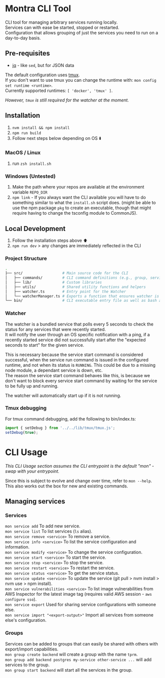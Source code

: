 # Montra CLI Tool

CLI tool for managing arbitrary services running locally.  
Services can with ease be started, stopped or restarted.  
Configuration that allows grouping of just the services you need to run on a day-to-day basis.

## Pre-requisites

- [jq](https://jqlang.org/download/) - like `sed`, but for JSON data

The default configuration uses [tmux](https://github.com/tmux/tmux/wiki).  
If you don't want to use tmux you can change the runtime with: `mon config set runtime <runtime>`.  
Currently supported runtimes: `[ 'docker', 'tmux' ]`.

_However, `tmux` is still required for the watcher at the moment._

## Installation

1. `nvm install && npm install`
2. `npm run build`
3. Follow next steps below depending on OS ⬇️

### MacOS / Linux

1. run `zsh install.sh`

### Windows (Untested)

1. Make the path where your repos are available at the environment variable `REPO_DIR`
2. `npm link` - If you always want the CLI available you will have to do something similar to what the `install.sh` script does. (might be able to use the npm package `pkg` to create an executable, though that might require having to change the tsconfig module to CommonJS).

## Local Development

1. Follow the installation steps above ⬆️
2. `npm run dev` > any changes are immediately reflected in the CLI

### Project Structure

```bash
.
├── src/                  # Main source code for the CLI
│   ├── commands/         # CLI command definitions (e.g., group, service, etc.)
│   ├── lib/              # Custom libraries
│   ├── utils/            # Shared utility functions and helpers
│   ├── watcher.ts        # Entry point for the Watcher
│   └── watcherManager.ts # Exports a function that ensures watcher is up and running if system requirements are met
└── bin/                  # CLI executable entry file as well as bash autocompletion script
```

### Watcher

The watcher is a bundled service that polls every 5 seconds to check the status for any services that were recently started.  
It will notify the user through an OS specific notification with a ping, if a recently started service did not successfully
start after the "expected seconds to start" for the given service.

This is necessary because the service start command is considered successful, when the service run command is issued in the configured
runtime, and not when its status is `RUNNING`. This could be due to a missing node module, a dependant service is down, etc.  
The reason the service start command behaves like this, is because we don't want to block every service start command by
waiting for the service to be fully up and running.

The watcher will automatically start up if it is not running.

### Tmux debugging

For tmux command debugging, add the following to bin/index.ts:

```typescript
import { setDebug } from '../../lib/tmux/tmux.js';
setDebug(true);
```

# CLI Usage

_This CLI Usage section assumes the CLI entrypoint is the default "mon" - swap with your entrypoint._ 

Since this is subject to evolve and change over time, refer to `mon --help`.  
This also works out the box for new and existing commands.

## Managing services

### Services
 
`mon service add` To add new service.  
`mon service list` To list services (`ls` alias).  
`mon service remove <service>` To remove a service.  
`mon service info <service>` To list the service configuration and information.  
`mon service modify <service>` To change the service configuration.  
`mon service start <service>` To start the service.  
`mon service stop <service>` To stop the service.  
`mon service restart <service>` To restart the service.  
`mon service status <service>` To get the service status.  
`mon service update <service>` To update the service (git pull > nvm install > nvm use > npm install).  
`mon service vulnerabilities <service>` To list image vulnerabilities from AWS Inspector for the latest image tag (requires valid AWS session - `aws configure sso`).  
`mon service export` Used for sharing service configurations with someone else.  
`mon service import "<export-output>"` Import all services from someone else's configuration.  

### Groups

Services can be added to groups that can easily be shared with others with export/import capabilities.  
`mon group create backend` will create a group with the name `tprm`.  
`mon group add backend postgres my-service other-service ...` will add services to the group.  
`mon group start backend` will start all the services in the group.
